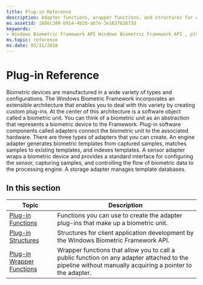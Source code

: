 ```yaml
---
title: Plug-in Reference
description: Adapter functions, wrapper functions, and structures for creating custom plug-in adapters of three types engine, sensor, and storage.
ms.assetid: 1886c389-b914-4b2d-ab7e-3e163782673d
keywords:
- Windows Biometric Framework API Windows Biometric Framework API , plug-in reference
ms.topic: reference
ms.date: 05/31/2018
---
```


# Plug-in Reference

Biometric devices are manufactured in a wide variety of types and configurations. The Windows Biometric Framework incorporates an extensible architecture that enables you to deal with this variety by creating custom plug-ins. At the center of this architecture is a software object called a biometric unit. You can think of a biometric unit as an abstraction that represents a biometric device to the Framework. Plug-in software components called adapters connect the biometric unit to the associated hardware. There are three types of adapters that you can create. An engine adapter generates biometric templates from captured samples, matches samples to existing templates, and indexes templates. A sensor adapter wraps a biometric device and provides a standard interface for configuring the sensor, capturing samples, and controlling the flow of biometric data to the processing engine. A storage adapter manages template databases.

## In this section



| Topic                                                                 | Description                                                                                                                                                        |
|-----------------------------------------------------------------------|--------------------------------------------------------------------------------------------------------------------------------------------------------------------|
| [Plug-in Functions](plug-in-functions.md)<br/>                 | Functions you can use to create the adapter plug-ins that make up a biometric unit.<br/>                                                                     |
| [Plug-in Structures](plug-in-structures.md)<br/>               | Structures for client application development by the Windows Biometric Framework API.<br/>                                                                   |
| [Plug-in Wrapper Functions](plug-in-wrapper-functions.md)<br/> | Wrapper functions that allow you to call a public function on any adapter attached to the pipeline without manually acquiring a pointer to the adapter.<br/> |



 

 

 





